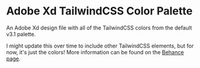 # Adobe Xd TailwindCSS Color Palette
An Adobe Xd design file with all of the TailwindCSS colors from the default v3.1 palette.

I might update this over time to include other TailwindCSS elements, but for now, it's just the colors!
More information can be found on the [Behance page](https://www.behance.net/gallery/151557645/Adobe-Xd-TailwindCSS-Color-Palette-Library).
